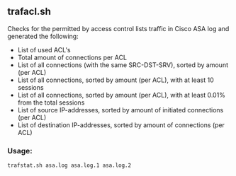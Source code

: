 ## trafacl.sh

Checks for the permitted by access control lists traffic in Cisco ASA log and generated the following:

* List of used ACL's
* Total amount of connections per ACL
* List of all connections (with the same SRC-DST-SRV), sorted by amount (per ACL)
* List of all connections, sorted by amount (per ACL), with at least 10 sessions
* List of all connections, sorted by amount (per ACL), with at least 0.01% from the total sessions
* List of source IP-addresses, sorted by amount of initiated connections (per ACL)
* List of destination IP-addresses, sorted by amount of connections (per ACL)

### Usage: 

```txt
trafstat.sh asa.log asa.log.1 asa.log.2
```

